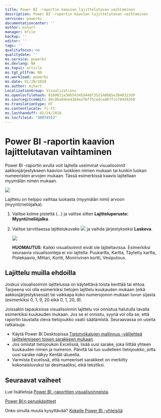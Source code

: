 ```yaml
---
title: Power BI -raportin kaavion lajittelutavan vaihtaminen
description: Power BI -raportin kaavion lajittelutavan vaihtaminen
services: powerbi
documentationcenter: ''
author: mihart
manager: kfile
backup: ''
editor: ''
tags: ''
qualityfocus: no
qualitydate: ''
ms.service: powerbi
ms.devlang: NA
ms.topic: article
ms.tgt_pltfrm: NA
ms.workload: powerbi
ms.date: 01/20/2018
ms.author: mihart
LocalizationGroup: Visualizations
ms.openlocfilehash: 8160011a30b54345d446f352148665e3840323d9
ms.sourcegitcommit: 88c8ba8dee4384ea7bff5cedcad67fce784d92b0
ms.translationtype: HT
ms.contentlocale: fi-FI
ms.lasthandoff: 02/24/2018
ms.locfileid: "30974552"
---
```

# <a name="change-how-a-chart-is-sorted-in-a-power-bi-report"></a>Power BI -raportin kaavion lajittelutavan vaihtaminen
Power BI -raportin avulla voit lajitella useimmat visualisoinnit aakkosjärjestykseen kaavion luokkien nimien mukaan tai kunkin luokan numeeristen arvojen mukaan. Tässä esimerkissä kaavio lajitellaan myymälän nimen mukaan.

![](media/power-bi-report-change-sort/pbi_chartsortcategory.png)

Lajittelu on helppo vaihtaa luokasta (myymälän nimi) arvoon (myynti/neliöjalka).

1. Valitse kolme pistettä (...) ja valitse sitten **Lajitteluperuste: Myynti/neliöjalka**.
2. Valitse tarvittaessa lajittelukuvake ![](media/power-bi-report-change-sort/sorticon.png) ja vaihda järjestykseksi **Laskeva**.

   ![](media/power-bi-report-change-sort/sortby.gif)

   **HUOMAUTUS**: Kaikki visualisoinnit eivät ole lajiteltavissa.  Esimerkiksi seuraavia visualisointeja ei voi lajitella: Puukartta, Kartta, Täytetty kartta, Pistekaavio, Mittari, Kortti, Monirivinen kortti, Vesiputous.

<a name="other"></a>
## <a name="sorting-using-other-criteria"></a>Lajittelu muilla ehdoilla
Joskus visualisoinnin lajittelussa on käytettävä toista kenttää tai ehtoa.  Tarpeena voi olla esimerkiksi tietojen lajittelu kuukauden mukaan (eikä aakkosjärjestyksessä) tai vaikkapa koko numerojonon mukaan luvun sijasta (esimerkiksi 0, 1, 9, 20 eikä 0, 1, 20, 9).  

Joissakin tapauksissa visualisoinnin lajittelu voi onnistua halutulla tavalla esimerkiksi kuukauden mukaan.  Jos se ei onnistu, syynä voi olla se, että raportin taustalla oleva tietojoukko vaatii säätämistä. Seuraavassa on useita ratkaisuja:

* Käytä Power BI Desktopissa [Tietotyökalujen mallinnus -välilehteä lajittelemiseen toisen sarakkeen mukaan](desktop-sort-by-column.md).
* Jos omistat tietojoukon Excelissä, lisää uusi sarake, joka liittää yhteen kuukauden nimen ja numeron. Päivitä tai tuo uudelleen tietojoukko, jotta uusi sarake näkyy Kentät-alueella.
* Varmista Excelissä, että numeeriset sarakkeet on merkitty kokonaisluvuksi tai desimaaliksi, eikä tekstiksi.

## <a name="next-steps"></a>Seuraavat vaiheet
Lue lisätietoja [Power BI -raporttien visualisoinneista](power-bi-report-visualizations.md).

[Power BI:n peruskäsitteet](service-basic-concepts.md)

Onko sinulla muuta kysyttävää? [Kokeile Power BI -yhteisöä](http://community.powerbi.com/)
